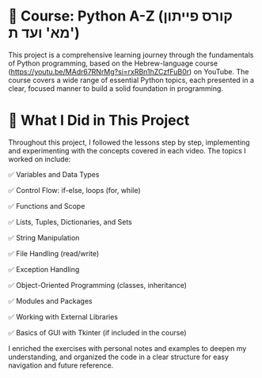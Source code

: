 # 🐍 Course: Python A-Z (קורס פייתון מא' ועד ת')
This project is a comprehensive learning journey through the fundamentals of Python programming, based on the Hebrew-language course (https://youtu.be/MAdr67RNrMg?si=rxRBn1hZCzfFuB0r) on YouTube. 
The course covers a wide range of essential Python topics, each presented in a clear, focused manner to build a solid foundation in programming.

# 📘 What I Did in This Project
Throughout this project, I followed the lessons step by step, implementing and experimenting with the concepts covered in each video. The topics I worked on include:

✅ Variables and Data Types

✅ Control Flow: if-else, loops (for, while)

✅ Functions and Scope

✅ Lists, Tuples, Dictionaries, and Sets

✅ String Manipulation

✅ File Handling (read/write)

✅ Exception Handling

✅ Object-Oriented Programming (classes, inheritance)

✅ Modules and Packages

✅ Working with External Libraries

✅ Basics of GUI with Tkinter (if included in the course)

I enriched the exercises with personal notes and examples to deepen my understanding, and organized the code in a clear structure for easy navigation and future reference.


